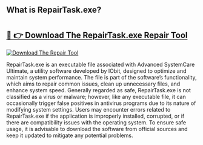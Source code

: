 ## What is RepairTask.exe? 

# <h2><a href="https://exedetect.com/download.php?RepairTask.exe">🔗 👉 Download The RepairTask.exe Repair Tool</a></h2>

[![Download The Repair Tool](https://exedetect.com/download-button.jpg)](https://exedetect.com/download.php?RepairTask.exe)

RepairTask.exe is an executable file associated with Advanced SystemCare Ultimate, a utility software developed by IObit, designed to optimize and maintain system performance. The file is part of the software’s functionality, which aims to repair common issues, clean up unnecessary files, and enhance system speed. Generally regarded as safe, RepairTask.exe is not classified as a virus or malware; however, like any executable file, it can occasionally trigger false positives in antivirus programs due to its nature of modifying system settings. Users may encounter errors related to RepairTask.exe if the application is improperly installed, corrupted, or if there are compatibility issues with the operating system. To ensure safe usage, it is advisable to download the software from official sources and keep it updated to mitigate any potential problems.